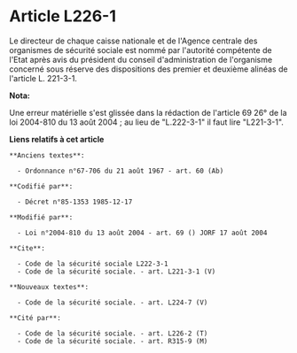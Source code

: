 # Article L226-1

Le directeur de chaque caisse nationale et de l'Agence centrale des organismes de sécurité sociale est nommé par l'autorité
compétente de l'Etat après avis du président du conseil d'administration de l'organisme concerné sous réserve des
dispositions des premier et deuxième alinéas de l'article L. 221-3-1.

**Nota:**

Une erreur matérielle s'est glissée dans la rédaction de l'article 69 26° de la loi 2004-810 du 13 août 2004 ; au lieu de
"L.222-3-1" il faut lire "L221-3-1".

**Liens relatifs à cet article**

	**Anciens textes**:

	  - Ordonnance n°67-706 du 21 août 1967 - art. 60 (Ab)

	**Codifié par**:

	  - Décret n°85-1353 1985-12-17

	**Modifié par**:

	  - Loi n°2004-810 du 13 août 2004 - art. 69 () JORF 17 août 2004

	**Cite**:

	  - Code de la sécurité sociale L222-3-1
	  - Code de la sécurité sociale. - art. L221-3-1 (V)

	**Nouveaux textes**:

	  - Code de la sécurité sociale. - art. L224-7 (V)

	**Cité par**:

	  - Code de la sécurité sociale. - art. L226-2 (T)
	  - Code de la sécurité sociale. - art. R315-9 (M)
